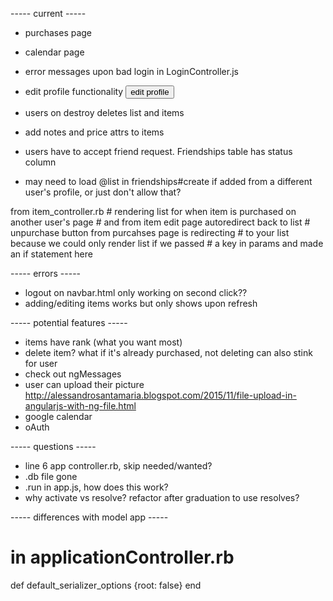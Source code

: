 ----- current -----
+ purchases page
+ calendar page

+ error messages upon bad login in LoginController.js
+ edit profile functionality
  <button>edit profile</button>
+ users on destroy deletes list and items
+ add notes and price attrs to items
+ users have to accept friend request. Friendships table has status column
+ may need to load @list in friendships#create if added from a different user's profile, or just don't allow that?

from item_controller.rb
        # rendering list for when item is purchased on another user's page
        # and from item edit page autoredirect back to list
        # unpurchase button from purcahses page is redirecting
        # to your list because we could only render list if we passed 
        # a key in params and made an if statement here


----- errors -----
+ logout on navbar.html only working on second click??
+ adding/editing items works but only shows upon refresh


----- potential features -----
+ items have rank (what you want most)
+ delete item? what if it's already purchased, not deleting can also stink for user
+ check out ngMessages
+ user can upload their picture
  http://alessandrosantamaria.blogspot.com/2015/11/file-upload-in-angularjs-with-ng-file.html
+ google calendar
+ oAuth


----- questions -----
+ line 6 app controller.rb, skip needed/wanted?
+ .db file gone
+ .run in app.js, how does this work?
+ why activate vs resolve?
  refactor after graduation to use resolves?


----- differences with model app -----
# in applicationController.rb  
  def default_serializer_options
    {root: false}
  end 